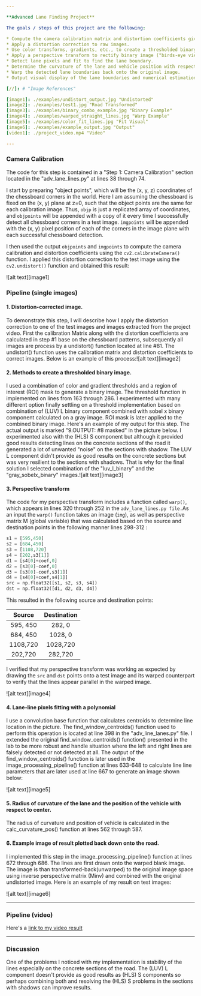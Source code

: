 ```yaml
---

**Advanced Lane Finding Project**

The goals / steps of this project are the following:

* Compute the camera calibration matrix and distortion coefficients given a set of chessboard images.
* Apply a distortion correction to raw images.
* Use color transforms, gradients, etc., to create a thresholded binary image.
* Apply a perspective transform to rectify binary image ("birds-eye view").
* Detect lane pixels and fit to find the lane boundary.
* Determine the curvature of the lane and vehicle position with respect to center.
* Warp the detected lane boundaries back onto the original image.
* Output visual display of the lane boundaries and numerical estimation of lane curvature and vehicle position.

[//]: # "Image References"

[image1]: ./examples/undistort_output.jpg "Undistorted"
[image2]: ./examples/test1.jpg "Road Transformed"
[image3]: ./examples/binary_combo_example.jpg "Binary Example"
[image4]: ./examples/warped_straight_lines.jpg "Warp Example"
[image5]: ./examples/color_fit_lines.jpg "Fit Visual"
[image6]: ./examples/example_output.jpg "Output"
[video1]: ./project_video.mp4 "Video"

---
```


### 

### Camera Calibration

The code for this step is contained in a "Step 1: Camera Calibration" section  located in the "adv_lane_lines.py"  at lines 38 through 74.

I start by preparing "object points", which will be the (x, y, z) coordinates of the chessboard corners in the world. Here I am assuming the chessboard is fixed on the (x, y) plane at z=0, such that the object points are the same for each calibration image.  Thus, `objp` is just a replicated array of coordinates, and `objpoints` will be appended with a copy of it every time I successfully detect all chessboard corners in a test image.  `imgpoints` will be appended with the (x, y) pixel position of each of the corners in the image plane with each successful chessboard detection.  

I then used the output `objpoints` and `imgpoints` to compute the camera calibration and distortion coefficients using the `cv2.calibrateCamera()` function.  I applied this distortion correction to the test image using the `cv2.undistort()` function and obtained this result: 

![alt text][image1]

### Pipeline (single images)

#### 1. Distortion-corrected image.

To demonstrate this step, I will describe how I apply the distortion correction to one of the test images and images extracted from the project video. First the calibration Matrix along with the distortion coefficients are calculated in step #1 base on the chessboard patterns, subsequently all images are process by a undistort() function located at line  #81. The  undistort() function uses the calibration matrix  and distortion coefficients to correct images. Below is an example of this process:![alt text][image2]

#### 2. Methods to create a thresholded binary image. 

I used a combination of color and gradient thresholds and a region of interest (ROI) mask to generate a binary image. The threshold function in implemented on lines from 163 through 286. I experimented with many different option finally settling on a threshold implementation based on combination of (LUV) L binary component combined with  sobel x binary component calculated on a gray image. ROI mask is later applied to the combined binary image.  Here's an example of my output for this step. The actual output is marked "9.OUTPUT: #8 masked" in the picture below. I experimented also with the (HLS) S component but although it provided good results detecting lines on the concrete sections of the road it generated a lot of unwanted "noise" on the sections with shadow. The LUV L component didn't provide as good results on the concrete sections but was very resilient to the sections with shadows. That is why for the final solution I selected combination of the "luv_l_binary" and  the "gray_sobelx_binary" images.![alt text][image3]

#### 3. Perspective transform

The code for my perspective transform includes a function called `warp()`, which appears in lines 320 through 252 in the `adv_lane_lines.py file.`As an input the `warp()` function takes an image (`img`), as well as perspective matrix M (global variable) that was calculated based on the source and destination points in the following manner lines 298-312 :

```python
s1 = [595,450]
s2 = [684,450]
s3 = [1108,720]
s4 = [202,s3[1]]
d1 = [s4[0]+coef,0]
d2 = [s3[0]-coef,0]
d3 = [s3[0]-coef,s3[1]]
d4 = [s4[0]+coef,s4[1]]
src = np.float32([s1, s2, s3, s4])
dst = np.float32([d1, d2, d3, d4])
```

This resulted in the following source and destination points:

|  Source  | Destination |
| :------: | :---------: |
| 595, 450 |   282, 0    |
| 684, 450 |   1028, 0   |
| 1108,720 |  1028,720   |
| 202,720  |   282,720   |

I verified that my perspective transform was working as expected by drawing the `src` and `dst` points onto a test image and its warped counterpart to verify that the lines appear parallel in the warped image.

![alt text][image4]

#### 4. Lane-line pixels fitting with a polynomial

I use a convolution base function that calculates centroids to determine line location in the picture. The find_window_centroids() function used to perform this operation is located at line 398 in the "adv_line_lanes.py" file. I extended the original find_window_centroids() function() presented in the lab to be more robust and handle situation where the left and right lines are falsely detected or not detected at all. The output of the find_window_centroids() function is later used in the image_processing_pipeline() function at lines 633-648  to calculate line line parameters that are later used at line 667 to generate an image shown below:

![alt text][image5]

#### 5. Radius of curvature of the lane and the position of the vehicle with respect to center.

The radius of curvature and position of vehicle is calculated in the calc_curvature_pos() function at lines 562 through 587.

#### 6. Example image of result plotted back down onto the road.

I implemented this step in  the image_processing_pipeline() function at lines 672 through 686. The lines are first drawn onto  the warped blank image. The image is than transformed-back(unwarped) to the original image space using inverse perspective matrix (Minv) and combined with the original undistorted image. Here is an example of my result on test images:

![alt text][image6]

---

### Pipeline (video)

Here's a [link to my video result](./project_video.mp4)

---

### Discussion

One of the problems I noticed with my implementation is stability of the lines especially on the concrete sections of the road. The (LUV) L component doesn't provide as good results as (HLS) S components so perhaps combining both and resolving the (HLS) S problems in the sections with shadows can improve results.